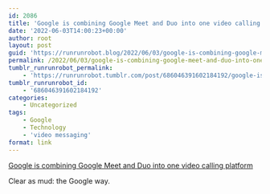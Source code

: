 ```yaml
---
id: 2086
title: 'Google is combining Google Meet and Duo into one video calling platform'
date: '2022-06-03T14:00:23+00:00'
author: root
layout: post
guid: 'https://runrunrobot.blog/2022/06/03/google-is-combining-google-meet-and-duo-into-one/'
permalink: /2022/06/03/google-is-combining-google-meet-and-duo-into-one/
tumblr_runrunrobot_permalink:
    - 'https://runrunrobot.tumblr.com/post/686046391602184192/google-is-combining-google-meet-and-duo-into-one'
tumblr_runrunrobot_id:
    - '686046391602184192'
categories:
    - Uncategorized
tags:
    - Google
    - Technology
    - 'video messaging'
format: link
---
```


[Google is combining Google Meet and Duo into one video calling platform](https://mobilesyrup.com/2022/06/02/google-is-combining-google-meet-and-duo-into-one-video-calling-platform/)

<div class="link_description">Clear as mud: the Google way.

</div>